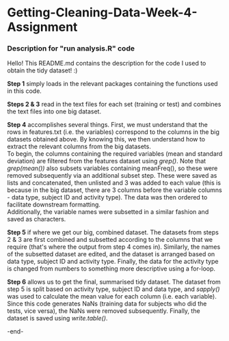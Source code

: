 # Getting-Cleaning-Data-Week-4-Assignment
### Description for "run analysis.R" code

Hello! This README.md contains the description for the code I used to obtain the tidy dataset! :)

**Step 1** simply loads in the relevant packages containing the functions used in this code.

**Steps 2 & 3** read in the text files for each set (training or test) and combines the text files into one big dataset.

**Step 4** accomplishes several things. First, we must understand that the rows in features.txt (i.e. the variables) correspond to the columns in the big datasets obtained above. 
By knowing this, we then understand how to extract the relevant columns from the big datasets.  
To begin, the columns containing the required variables (mean and standard deviation) are filtered from the features dataset using _grep()_. Note that _grep(mean())_ also subsets 
variables containing meanFreq(), so these were removed subsequently via an additional subset step. These were saved as lists and concatenated, then unlisted and 3 was added to 
each value (this is because in the big dataset, there are 3 columns before the variable columns - data type, subject ID and activity type). The data was then ordered to facilitate
downstream formatting.  
Additionally, the variable names were subsetted in a similar fashion and saved as characters.

**Step 5** if where we get our big, combined dataset. The datasets from steps 2 & 3 are first combined and subsetted according to the columns that we require (that's where the 
output from step 4 comes in). Similarly, the names of the subsetted dataset are edited, and the dataset is arranged based on data type, subject ID and activity type. Finally, the data for the activity type is changed from numbers to something more descriptive using a for-loop. 

**Step 6** allows us to get the final, summarised tidy dataset. The dataset from step 5 is split based on activity type, subject ID and data type, and _sapply()_ was used to 
calculate the mean value for each column (i.e. each variable). Since this code generates NaNs (training data for subjects who did the tests, vice versa), the NaNs were removed 
subsequently. Finally, the dataset is saved using _write.table()_.

-end-
